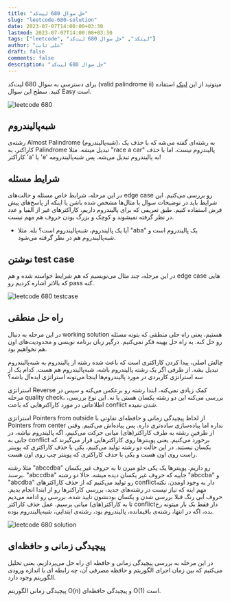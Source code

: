 ```yaml
---
title: "حل سوال 680 لیت‌کد"
slug: "leetcode-680-solution"
date: 2023-07-07T14:00:00+03:30
lastmod: 2023-07-07T14:00:00+03:30
tags: ["leetcode", "لیتکد", "حل سوال 680 لیت‌کد"]
author: "علی ثابت"
draft: false
comments: false
description: "حل سوال 680 لیت‌کد"
---
```


برای دسترسی به سوال 680 لیت‌کد (valid palindrome ii) میتونید از این [لینک](https://leetcode.com/problems/valid-palindrome-ii/) استفاده کنید. سطح این سوال Easy است.

![leetcode 680](https://alirsabet.com/wp-content/uploads/2023/07/leetcode-680-300x300.jpg)

شبه‌پالیندروم
-------------

رشته‌ی Almost Palindrome (شبه‌پالیندروم)، به رشته‌ای گفته می‌شه که با حذف یک کاراکتر، به Palindrome تبدیل میشه. مثلا "race a car" پالیندروم نیست، اما با حذف کاراکتر 'a' یا 'e' به پالیندروم تبدیل می‌شه. پس شبه‌پالیندرومه!

شرایط مسئله
-----------

در این مرحله، شرایط خاص مسئله و حالت‌های edge case رو بررسی می‌کنیم. این شرایط باید در توضیحات سوال یا مثال‌ها مشخص شده باشن یا اینکه از پاسخ‌های پیش فرض استفاده کنیم. طبق تعریفی که برای پالیندروم داریم، کاراکترهای غیر از الفبا و عدد در نظر گرفته نمی‍شوند و کوچک و بزرگ بودن حروف هم مهم نیست.

*   آیا یک پالیندروم، شبه‌پالیندروم است؟ بله. مثلا "aba" یک پالیندروم است و شبه‌پالیندروم هم در نظر گرفته می‌شود.

نوشتن test case
---------------

در این مرحله، چند مثال می‌نویسیم که هم شرایط خواسته شده و هم edge case هایی که بالاتر اشاره کردیم رو pass کنه.

![leetcode 680 testcase](https://alirsabet.com/wp-content/uploads/2023/07/leetcode-680-testcase-300x197.png)

راه حل منطقی
------------

در این مرحله به دنبال working solution هستیم، یعنی راه حلی منطقی که بتونه مسئله رو حل کنه. به راه حل بهینه فکر نمی‌کنیم. درگیر زبان برنامه نویسی و محدودیت‌های اون هم نخواهیم بود.

چالش اصلی، پیدا کردن کاراکتری است که باعث شده رشته از پالیندروم به شبه‌پالیندروم تبدیل بشه. از طرفی اگر یک رشته پالیندروم باشه، شبه‌پالیندروم هم هست. کدام یک از سه استراتژی کاربردی در مورد پالیندروم‌ها اینجا می‌تونه استراتژی ایده‌آل باشه؟

استراتژی Reverse کمک زیادی نمی‌کنه، ابتدا رشته رو برعکس می‌کنه و سپس در مرحله quality check، بررسی می‌کنه این دو رشته یکسان هستن یا نه. این نوع بررسی، اطلاعاتی در مورد کاراکترهایی که باعث conflict شدن نمیده.

استراتژی Pointers from outside از لحاظ پیچیدگی زمانی و حافظه‌ای تفاوتی با Pointers from center نداره اما پیاد‌ه‌سازی ساده‌تری داره. پس پیاده‌اش می‌کنیم. وقتی از طرفینِ رشته به طرف کاراکتر(های) میانی حرکت می‌کنیم، اگه پالیندروم نباشه، در جایی به conflict برخورد می‌کنیم. یعنی پوینترها روی کاراکترهایی قرار می‌گیرند که یکسان نیستند. در این حالت دو رشته تولید می‌کنیم، یکی با حذف کاراکتری که پوینتر راست روی اون هست و یکی با حذف کاراکتری که پوینتر چپ روی اون هست.

مثلا رشته "abccdba" رو داریم. پوینترها یک یکی جلو میرن تا به حروف غیر یکسان برسند. "abccdba" جاییه که حروف غیر یکسان دیده میشه. حالا دو رشته "abccba" و "abcdba" رو تولید می‌کنیم که از حذف کاراکترهای conflict‌دار به وجود اومدن. نکته مهم اینه که نیاز نیست در رشته‌های جدید، بررسی کاراکترها رو از ابتدا انجام بدیم. حروف آبی رنگ قبلا بررسی شدن و یکسان بودنشون تایید شده. بررسی رو ادامه می‌دیم تا به کاراکتر(های) میانی برسیم. عمل حذف کاراکتر conflict‌دار فقط یک بار میتونه رخ بده، اگه در انتها، رشته‌ی باقیمانده، پالیندروم بود، رشته‌ی ابتدایی، شبه‌پالیندروم بوده.

![leetcode 680 solution](https://alirsabet.com/wp-content/uploads/2023/07/leetcode-680-solution-300x280.png)

پیچیدگی زمانی و حافظه‌ای
------------------------

در این مرحله به بررسی پیچیدگی زمانی و حافظه ای راه حل می‌پردازیم. یعنی تحلیل می‌کنیم که بین زمان اجرای الگوریتم و حافظه مصرفی آن، چه رابطه ای با اندازه ورودی الگوریتم وجود دارد.

پیچیدگی زمانی الگوریتم O(n) و پیچیدگی حافظه‌ای O(1) است.